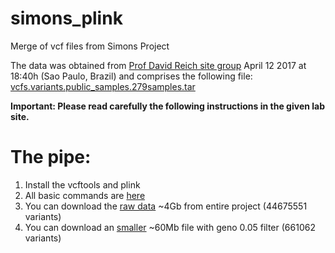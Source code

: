 # simons_plink
Merge of vcf files from Simons Project

The data was obtained from [Prof David Reich site group](http://reichdata.hms.harvard.edu/pub/datasets/sgdp/) April 12 2017 at 18:40h (Sao Paulo, Brazil) and comprises the following file: [vcfs.variants.public_samples.279samples.tar](https://sharehost.hms.harvard.edu/genetics/reich_lab/sgdp/vcf_variants/vcfs.variants.public_samples.279samples.tar)

**Important: Please read carefully the following instructions in the given lab site.**

# The pipe:

1) Install the vcftools and plink
2) All basic commands are [here](bash_vcftools_plink)
3) You can download the [raw data](https://drive.google.com/drive/folders/0B4gOu_PJ7LPbMzVjY2g0UzNhN3c?usp=sharing) ~4Gb from entire project (44675551 variants)
4) You can download an [smaller](https://drive.google.com/drive/folders/0B4gOu_PJ7LPbWnBEZ09uMGxJTVU?usp=sharing) ~60Mb file with geno 0.05 filter (661062 variants)
 
